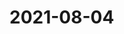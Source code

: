 # 2021-08-04

<page-tags text="发布于：2021-08-04"></page-tags>


<video-container>
  <source src="http://wangleant.com/turtle-source/VID_20210804_084637.mp4"/>
</video-container>